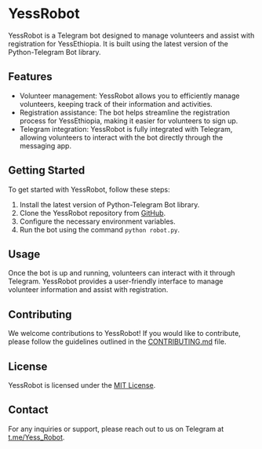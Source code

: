 # YessRobot

YessRobot is a Telegram bot designed to manage volunteers and assist with registration for YessEthiopia. It is built using the latest version of the Python-Telegram Bot library.

## Features

- Volunteer management: YessRobot allows you to efficiently manage volunteers, keeping track of their information and activities.
- Registration assistance: The bot helps streamline the registration process for YessEthiopia, making it easier for volunteers to sign up.
- Telegram integration: YessRobot is fully integrated with Telegram, allowing volunteers to interact with the bot directly through the messaging app.

## Getting Started

To get started with YessRobot, follow these steps:

1. Install the latest version of Python-Telegram Bot library.
2. Clone the YessRobot repository from [GitHub](https://github.com/YessEthiopia/YessRobot).
3. Configure the necessary environment variables.
4. Run the bot using the command `python robot.py`.

## Usage

Once the bot is up and running, volunteers can interact with it through Telegram. YessRobot provides a user-friendly interface to manage volunteer information and assist with registration.

## Contributing

We welcome contributions to YessRobot! If you would like to contribute, please follow the guidelines outlined in the [CONTRIBUTING.md](https://github.com/YessEthiopia/YessRobot/blob/main/CONTRIBUTING.md) file.

## License

YessRobot is licensed under the [MIT License](https://github.com/YessEthiopia/YessRobot/blob/main/LICENSE).

## Contact

For any inquiries or support, please reach out to us on Telegram at [t.me/Yess_Robot](https://t.me/Yess_Robot).

